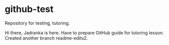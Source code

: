 # github-test
Repository for testing, tutoring.

Hi there,
Jadranka is here. Have to prepare GitHub guide for tutoring lesson.
Created another branch readme-edits2.
